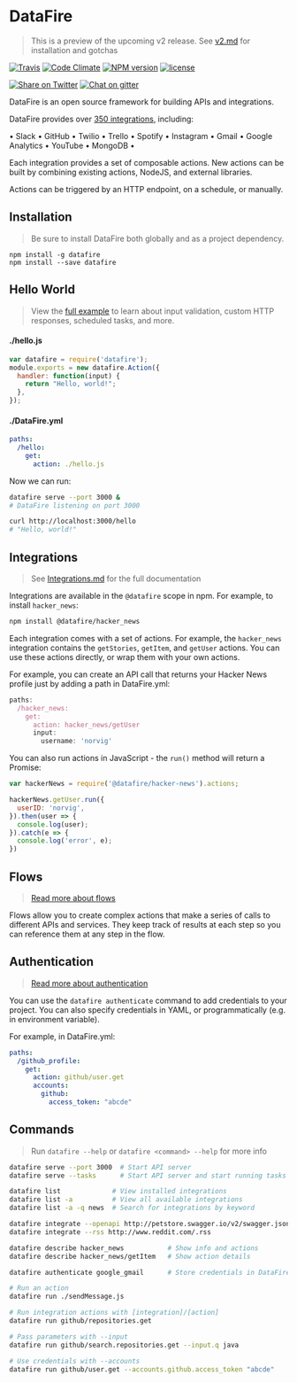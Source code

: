 # DataFire
> This is a preview of the upcoming v2 release. See [v2.md](v2.md) for installation and gotchas

[![Travis][travis-image]][travis-link]
[![Code Climate][climate-image]][climate-link]
[![NPM version][npm-image]][npm-link]
[![license](https://img.shields.io/badge/license-MIT-blue.svg)](https://www.npmjs.com/package/datafire)
<!--[![Dependency status][deps-image]][deps-link]
[![devDependency status][devdeps-image]][devdeps-link]-->
[![Share on Twitter][twitter-image]][twitter-link]
[![Chat on gitter][gitter-image]][gitter-link]

DataFire is an open source framework for building APIs and integrations.

DataFire provides over [350 integrations](https://github.com/DataFire/Integrations), including:

&bull; Slack &bull; GitHub &bull; Twilio &bull; Trello &bull; Spotify &bull;
Instagram &bull; Gmail &bull; Google Analytics &bull; YouTube &bull; MongoDB &bull;

Each integration provides a set of composable actions. New actions can be built by
combining existing actions, NodeJS, and external libraries.

Actions can be triggered by an HTTP endpoint, on a schedule, or manually.

## Installation
> Be sure to install DataFire both globally and as a project dependency.

```
npm install -g datafire
npm install --save datafire
```

## Hello World
> View the [full example](docs/Hello%20World.md) to learn about input validation,
> custom HTTP responses, scheduled tasks, and more.

#### ./hello.js
```js
var datafire = require('datafire');
module.exports = new datafire.Action({
  handler: function(input) {
    return "Hello, world!";
  },
});
```

#### ./DataFire.yml
```yaml
paths:
  /hello:
    get:
      action: ./hello.js
```

Now we can run:
```bash
datafire serve --port 3000 &
# DataFire listening on port 3000

curl http://localhost:3000/hello
# "Hello, world!"
```

## Integrations
> See [Integrations.md](./docs/Integrations.md) for the full documentation

Integrations are available in the `@datafire` scope in npm. For example, to install `hacker_news`:
```bash
npm install @datafire/hacker_news
```

Each integration comes with a set of actions. For example, the `hacker_news` integration
contains the `getStories`, `getItem`, and `getUser` actions. You can use these actions
directly, or wrap them with your own actions.

For example, you can create an API call that returns your Hacker News profile
just by adding a path in DataFire.yml:

```js
paths:
  /hacker_news:
    get:
      action: hacker_news/getUser
      input:
        username: 'norvig'
```

You can also run actions in JavaScript - the `run()` method will return a Promise:
```js
var hackerNews = require('@datafire/hacker-news').actions;

hackerNews.getUser.run({
  userID: 'norvig',
}).then(user => {
  console.log(user);
}).catch(e => {
  console.log('error', e);
})
```

## Flows
> [Read more about flows](docs/Flows.md)

Flows allow you to create complex actions that make a series of calls to different
APIs and services. They keep track of results at each step so you can reference them
at any step in the flow.


## Authentication
> [Read more about authentication](docs/Authentication.md)

You can use the `datafire authenticate` command to add credentials to your project.
You can also specify credentials in YAML, or programmatically (e.g. in environment variable).

For example, in DataFire.yml:
```yml
paths:
  /github_profile:
    get:
      action: github/user.get
      accounts:
        github:
          access_token: "abcde"
```

## Commands
> Run `datafire --help` or `datafire <command> --help` for more info

```bash
datafire serve --port 3000  # Start API server
datafire serve --tasks      # Start API server and start running tasks

datafire list             # View installed integrations
datafire list -a          # View all available integrations
datafire list -a -q news  # Search for integrations by keyword

datafire integrate --openapi http://petstore.swagger.io/v2/swagger.json
datafire integrate --rss http://www.reddit.com/.rss

datafire describe hacker_news           # Show info and actions
datafire describe hacker_news/getItem   # Show action details

datafire authenticate google_gmail      # Store credentials in DataFire-auth.yml

# Run an action
datafire run ./sendMessage.js

# Run integration actions with [integration]/[action]
datafire run github/repositories.get

# Pass parameters with --input
datafire run github/search.repositories.get --input.q java

# Use credentials with --accounts
datafire run github/user.get --accounts.github.access_token "abcde"
```

[twitter-image]: https://img.shields.io/twitter/url/http/github.com/DataFire/DataFire.svg?style=social
[twitter-link]: https://twitter.com/intent/tweet?text=DataFire%20-%20open+source+integration+framework:&url=http%3A%2F%2Fgithub.com%2FDataFire%2FDataFire
[gitter-image]: https://badges.gitter.im/DataFire/DataFire.png
[gitter-link]: https://gitter.im/DataFire/Lobby
[npm-image]: https://img.shields.io/npm/v/datafire.svg
[npm-link]: https://npmjs.org/package/datafire
[travis-image]: https://travis-ci.org/DataFire/DataFire.svg?branch=master
[travis-link]: https://travis-ci.org/DataFire/DataFire
[climate-image]: https://codeclimate.com/github/DataFire/DataFire.png
[climate-link]: https://codeclimate.com/github/DataFire/DataFire
[deps-image]: https://img.shields.io/david/DataFire/DataFire.svg
[deps-link]: https://david-dm.org/DataFire/DataFire
[devdeps-image]: https://img.shields.io/david/dev/DataFire/DataFire.svg
[devdeps-link]: https://david-dm.org/DataFire/DataFire#info=devDependencies
